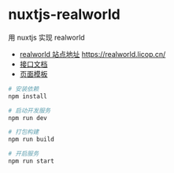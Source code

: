 # nuxtjs-realworld

用 nuxtjs 实现 realworld

- [realworld 站点地址](https://realworld.licop.cn/) https://realworld.licop.cn/
- [接口文档](https://github.com/gothinkster/realworld/tree/master/api)
- [页面模板](https://github.com/gothinkster/realworld-starter-kit/blob/master/FRONTEND_INSTRUCTIONS.md)

```sh
# 安装依赖
npm install

# 启动开发服务
npm run dev

# 打包构建
npm run build

# 开启服务
npm run start
```
